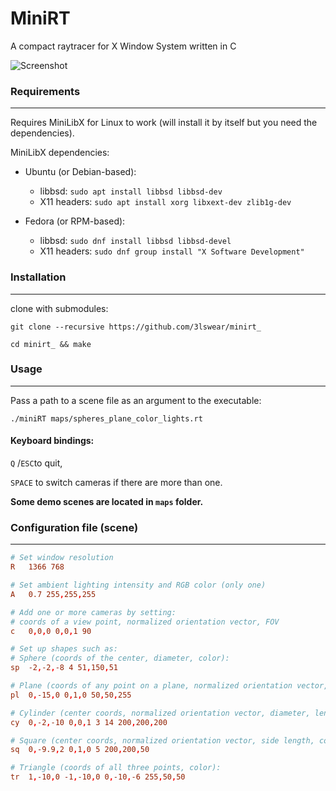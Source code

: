 # MiniRT
A compact raytracer for X Window System written in C

![Screenshot](https://i.imgur.com/pVBaF7V.png)


### Requirements
---
Requires MiniLibX for Linux to work (will install it by itself but you need the dependencies).

MiniLibX dependencies:

- Ubuntu (or Debian-based): 
  - libbsd: `sudo apt install libbsd libbsd-dev`
  - X11 headers: `sudo apt install xorg libxext-dev zlib1g-dev`

- Fedora (or RPM-based):
  - libbsd: `sudo dnf install libbsd libbsd-devel`
  - X11 headers: `sudo dnf group install "X Software Development"`


### Installation

---

clone with submodules:

````
git clone --recursive https://github.com/3lswear/minirt_
````

```
cd minirt_ && make
```

### Usage

---

Pass a path to a scene file as an argument to the executable:

```
./miniRT maps/spheres_plane_color_lights.rt
```

#### Keyboard bindings:

`Q` /`ESC`to quit,

`SPACE` to switch cameras if there are more than one.

**Some demo scenes are located in `maps` folder.**

### Configuration file (scene)

---

```conf
# Set window resolution
R	1366 768

# Set ambient lighting intensity and RGB color (only one)
A	0.7 255,255,255

# Add one or more cameras by setting:
# coords of a view point, normalized orientation vector, FOV
c	0,0,0 0,0,1 90

# Set up shapes such as:
# Sphere (coords of the center, diameter, color):
sp	-2,-2,-8 4 51,150,51

# Plane (coords of any point on a plane, normalized orientation vector, color):
pl	0,-15,0 0,1,0 50,50,255

# Cylinder (center coords, normalized orientation vector, diameter, length, color):
cy	0,-2,-10 0,0,1 3 14 200,200,200

# Square (center coords, normalized orientation vector, side length, color):
sq	0,-9.9,2 0,1,0 5 200,200,50

# Triangle (coords of all three points, color):
tr	1,-10,0 -1,-10,0 0,-10,-6 255,50,50
```


